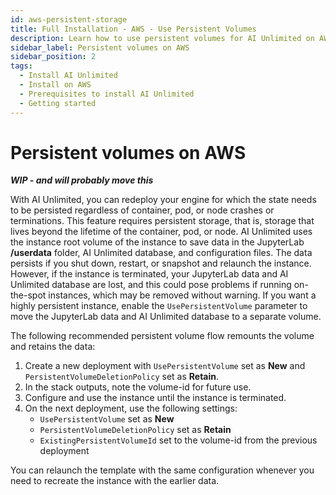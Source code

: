```yaml
---
id: aws-persistent-storage
title: Full Installation - AWS - Use Persistent Volumes
description: Learn how to use persistent volumes for AI Unlimited on AWS
sidebar_label: Persistent volumes on AWS
sidebar_position: 2
tags:
  - Install AI Unlimited
  - Install on AWS
  - Prerequisites to install AI Unlimited
  - Getting started
---
```


# Persistent volumes on AWS

***WIP - and will probably move this***

With AI Unlimited, you can redeploy your engine for which the state needs to be persisted regardless of container, pod, or node crashes or terminations. This feature requires persistent storage, that is, storage that lives beyond the lifetime of the container, pod, or node. AI Unlimited uses the instance root volume of the instance to save data in the JupyterLab **/userdata** folder, AI Unlimited database, and configuration files. The data persists if you shut down, restart, or snapshot and relaunch the instance. However, if the instance is terminated, your JupyterLab data and AI Unlimited database are lost, and this could pose problems if running on-the-spot instances, which may be removed without warning. If you want a highly persistent instance, enable the `UsePersistentVolume` parameter to move the JupyterLab data and AI Unlimited database to a separate volume.

The following recommended persistent volume flow remounts the volume and retains the data:

1. Create a new deployment with `UsePersistentVolume` set as **New** and `PersistentVolumeDeletionPolicy` set as **Retain**.
2. In the stack outputs, note the volume-id for future use.
3. Configure and use the instance until the instance is terminated.
4. On the next deployment, use the following settings:
    * `UsePersistentVolume` set as **New**
    * `PersistentVolumeDeletionPolicy` set as **Retain** 
    * `ExistingPersistentVolumeId` set to the volume-id from the previous deployment

You can relaunch the template with the same configuration whenever you need to recreate the instance with the earlier data.

